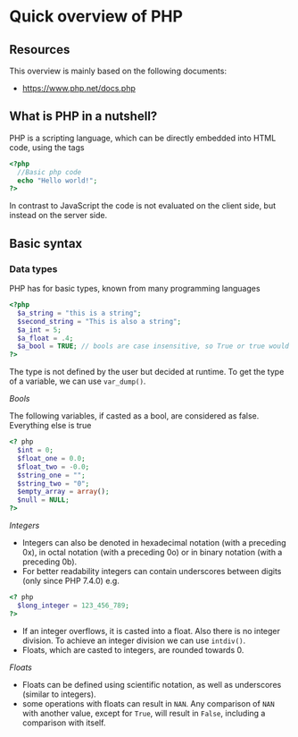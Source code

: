 # Quick overview of PHP

## Resources
This overview is mainly based on the following documents:
* https://www.php.net/docs.php

## What is PHP in a nutshell?

PHP is a scripting language, which can be directly embedded into HTML code, using the tags
``` php
<?php
  //Basic php code
  echo "Hello world!";
?>
```
In contrast to JavaScript the code is not evaluated on the client side, but instead on the server side.

## Basic syntax

### Data types
PHP has for basic types, known from many programming languages
``` php
<?php
  $a_string = "this is a string";
  $second_string = "This is also a string";
  $a_int = 5;
  $a_float = .4;
  $a_bool = TRUE; // bools are case insensitive, so True or true would work as well
?>
```
The type is not defined by the user but decided at runtime. To get the type of a variable, we can use `var_dump()`.

*Bools*

The following variables, if casted as a bool, are considered as false. Everything else is true
``` php
<? php
  $int = 0;
  $float_one = 0.0;
  $float_two = -0.0;
  $string_one = "";
  $string_two = "0";
  $empty_array = array();
  $null = NULL;
?>
```

*Integers*

* Integers can also be denoted in hexadecimal notation (with a preceding 0x), in octal notation (with a preceding 0o) or in binary notation (with a preceding 0b).
* For better readability integers can contain underscores between digits (only since PHP 7.4.0) e.g.
``` php
<? php
  $long_integer = 123_456_789;
?>
```
* If an integer overflows, it is casted into a float. Also there is no integer division. To achieve an integer division we can use `intdiv()`.
* Floats, which are casted to integers, are rounded towards 0.


*Floats*

* Floats can be defined using scientific notation, as well as underscores (similar to integers).
* some operations with floats can result in `NAN`. Any comparison of `NAN` with another value, except for `True`, will result in `False`, including a comparison with itself.


